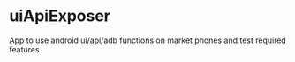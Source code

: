 # uiApiExposer
App to use android ui/api/adb functions on market phones and test required features.

